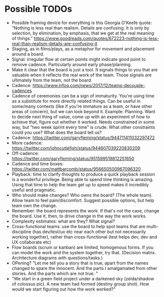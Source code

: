 # Possible TODOs

* Possible framing device for everything is this Georgia O'Keefe quote: “Nothing is less real than realism. Details are confusing. It is only by selection, by elimination, by emphasis, that we get at the real meaning of things.” https://www.goodreads.com/quotes/672223-nothing-is-less-real-than-realism-details-are-confusing-it
* Staging, as in films/plays, as a metaphor for movement and placement around a board.
* Signal: irregular flow at certain points might indicate good point to remove cadence. Particularly around early phase/planning.
* Make it clear that the board is just a tool. It signals things to you that are valuable when it reflects the real work of the team. Those signals are ultimately from the team, not the board.
* Cadence: https://www.infoq.com/news/2017/12/teams-decouple-cadences
* Cadence of ceremonies can be a sign of immaturity. You're using time as a substitute for more directly related things. Can be useful in some/many contexts (like if you're immature as a team, or have other areas of concern), but we can look beyond it. Example: Planning. Want to decide next thing of value, come up with an experiment of how to achieve that, figure out whether it worked. Needs constrained in some way, but "two week sprint every time" is crude. What other constraints could you use? What does the board tell us?
* Cadence: https://twitter.com/garyfleming/status/944711411032297472
* More cadence: https://twitter.com/johncutlefish/status/944607039220830209
* Off-cadence: https://twitter.com/garyfleming/status/951599519812251650
* Cadence and time boxes: https://twitter.com/mattbarcomb/status/956650500967096320
* Playback: time to clarify thoughts to produce a quick playback session is a wonderful privilege. Being able to spend time thinking is amazing. Using that time to help the team get up to speed makes it incredibly useful and pragmatic.
* Who should make changes? Who owns the board? (The whole team). Allow team to feel
 pain/discomfort. Suggest possible options, but help team own the change.
* Remember: the board represents the work. If that's not the case, change the board. Use it, then, to
drive change in the way the work works.
* Complexity estimates: what are they? What signal?
* Cross-functional teams: use the board to help spot teams that are multi-discipline (has dev/test/ux etc near each other but not necessarily working together), rather than cross-functional (test helps dev, dev and UX collaborate etc)
* Flow boards (scrum or kanban) are limited, homogenous forms. If you can model the work and the system together, try that. (Decision matrix. Architecture diagrams with questions/tasks.)
* OPening? "Let me tell you a story that is true, apart from the names changed to spare the innocent. And the parts I amalgamated from other stories. And the parts which are not true. "
* "We start in a green field project under a darkened sky (zelda/shadow of colossus pic). A new team had formed (destiny group shot). How would we start figuring out how the work worked?"
